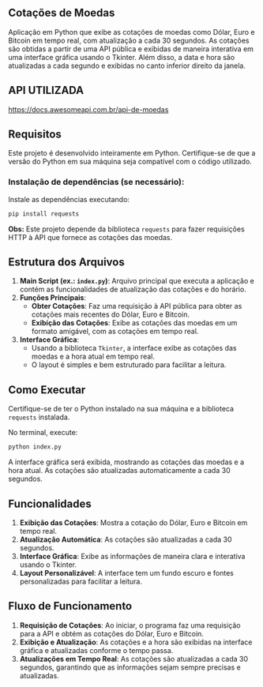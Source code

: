 ## Cotações de Moedas

Aplicação em Python que exibe as cotações de moedas como Dólar, Euro e Bitcoin em tempo real, com atualização a cada 30 segundos. As cotações são obtidas a partir de uma API pública e exibidas de maneira interativa em uma interface gráfica usando o Tkinter. Além disso, a data e hora são atualizadas a cada segundo e exibidas no canto inferior direito da janela.

## API UTILIZADA
https://docs.awesomeapi.com.br/api-de-moedas

## Requisitos
Este projeto é desenvolvido inteiramente em Python. Certifique-se de que a versão do Python em sua máquina seja compatível com o código utilizado.

### Instalação de dependências (se necessário):
Instale as dependências executando:
```bash
pip install requests
```

**Obs:** Este projeto depende da biblioteca `requests` para fazer requisições HTTP à API que fornece as cotações das moedas.

## Estrutura dos Arquivos
1. **Main Script (ex.: `index.py`)**: Arquivo principal que executa a aplicação e contém as funcionalidades de atualização das cotações e do horário.
2. **Funções Principais**:
   - **Obter Cotações**: Faz uma requisição à API pública para obter as cotações mais recentes do Dólar, Euro e Bitcoin.
   - **Exibição das Cotações**: Exibe as cotações das moedas em um formato amigável, com as cotações em tempo real.
3. **Interface Gráfica**:
   - Usando a biblioteca `Tkinter`, a interface exibe as cotações das moedas e a hora atual em tempo real.
   - O layout é simples e bem estruturado para facilitar a leitura.

## Como Executar
Certifique-se de ter o Python instalado na sua máquina e a biblioteca `requests` instalada.

No terminal, execute:
```bash
python index.py
```
A interface gráfica será exibida, mostrando as cotações das moedas e a hora atual. As cotações são atualizadas automaticamente a cada 30 segundos.

## Funcionalidades
1. **Exibição das Cotações**: Mostra a cotação do Dólar, Euro e Bitcoin em tempo real.
2. **Atualização Automática**: As cotações são atualizadas a cada 30 segundos.
3. **Interface Gráfica**: Exibe as informações de maneira clara e interativa usando o Tkinter.
4. **Layout Personalizável**: A interface tem um fundo escuro e fontes personalizadas para facilitar a leitura.

## Fluxo de Funcionamento
1. **Requisição de Cotações**: Ao iniciar, o programa faz uma requisição para a API e obtém as cotações do Dólar, Euro e Bitcoin.
2. **Exibição e Atualização**: As cotações e a hora são exibidas na interface gráfica e atualizadas conforme o tempo passa.
3. **Atualizações em Tempo Real**: As cotações são atualizadas a cada 30 segundos, garantindo que as informações sejam sempre precisas e atualizadas.